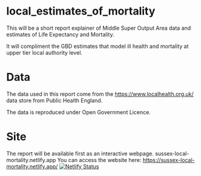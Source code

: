 # local_estimates_of_mortality

This will be a short report explainer of Middle Super Output Area data and estimates of Life Expectancy and Mortality.

It will compliment the GBD estimates that model ill health and mortality at upper tier local authority level.

# Data

The data used in this report come from the https://www.localhealth.org.uk/ data store from Public Health England.

The data is reproduced under Open Government Licence.

# Site

The report will be available first as an interactive webpage.
sussex-local-mortality.netlify.app
You can access the website here: https://sussex-local-mortality.netlify.app/
[![Netlify Status](https://api.netlify.com/api/v1/badges/865134a2-80da-4571-9c7f-0d63d6332336/deploy-status)](https://app.netlify.com/sites/sussex-local-mortality/deploys)

